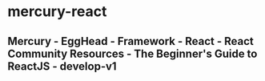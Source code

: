 # mercury-react
## Mercury - EggHead  - Framework - React - React Community Resources - The Beginner's Guide to ReactJS - develop-v1
